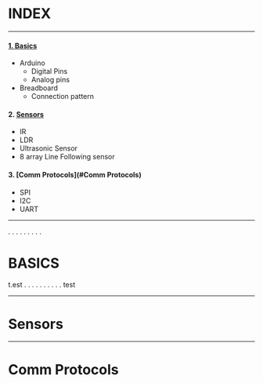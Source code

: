 # INDEX 
---

#### [1. Basics](#BASICS)

* Arduino
    * Digital Pins
    * Analog pins
* Breadboard
    * Connection pattern 
#### 2. [Sensors](#Sensors)
 
* IR
* LDR
* Ultrasonic Sensor
* 8 array Line Following sensor 
#### 3. [Comm Protocols](#Comm Protocols)
* SPI
* I2C
* UART
---
.
.
.
.
.
.
.
.
.

# BASICS
t.est
.
.
.
.
.
.
.
.
.
.
test

----
# Sensors
----
# Comm Protocols
